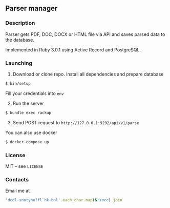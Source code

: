 ## Parser manager

### Description

Parser gets PDF, DOC, DOCX or HTML file via API and saves parsed data to the database.

Implemented in Ruby 3.0.1 using Active Record and PostgreSQL.

### Launching

1. Download or clone repo. Install all dependencies and prepare database

```bash
$ bin/setup
```

Fill your credentials into `env`

2. Run the server

```bash
$ bundle exec rackup
```

3. Send POST request to `http://127.0.0.1:9292/api/v1/parse`

You can also use docker

```bash
$ docker-compose up
```

### License

MIT – see `LICENSE`

### Contacts

Email me at

```rb
'dcdl-snotynu?fl`hk-bnl'.each_char.map(&:succ).join
```
